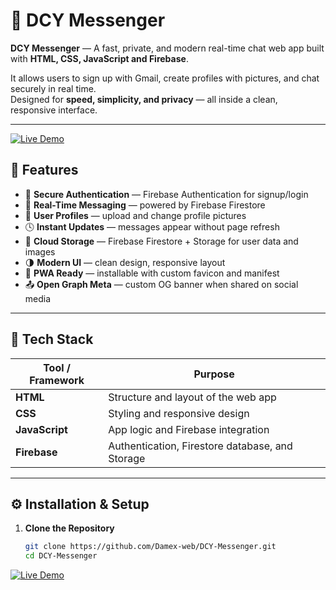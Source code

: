 # 💬 DCY Messenger

**DCY Messenger** — A fast, private, and modern real-time chat web app built with **HTML, CSS, JavaScript and Firebase**.

It allows users to sign up with Gmail, create profiles with pictures, and chat securely in real time.  
Designed for **speed, simplicity, and privacy** — all inside a clean, responsive interface.

---

[![Live Demo](https://img.shields.io/badge/Live%20Demo-DCY%20Messenger-blue?style=for-the-badge)](https://dcym.netlify.app)

## 🚀 Features

- 🔐 **Secure Authentication** — Firebase Authentication for signup/login  
- 💬 **Real-Time Messaging** — powered by Firebase Firestore  
- 👤 **User Profiles** — upload and change profile pictures  
- 🕓 **Instant Updates** — messages appear without page refresh  
- 💾 **Cloud Storage** — Firebase Firestore + Storage for user data and images  
- 🌗 **Modern UI** — clean design, responsive layout  
- 📱 **PWA Ready** — installable with custom favicon and manifest  
- 📤 **Open Graph Meta** — custom OG banner when shared on social media  

---

## 🧩 Tech Stack

| Tool / Framework | Purpose |
|------------------|----------|
| **HTML** | Structure and layout of the web app |
| **CSS** | Styling and responsive design |
| **JavaScript** | App logic and Firebase integration |
| **Firebase** | Authentication, Firestore database, and Storage |
---

## ⚙️ Installation & Setup

1. **Clone the Repository**
   ```bash
   git clone https://github.com/Damex-web/DCY-Messenger.git
   cd DCY-Messenger


[![Live Demo](https://img.shields.io/badge/Live%20Demo-DCY%20Messenger-blue?style=for-the-badge)](https://dcym.netlify.app)
